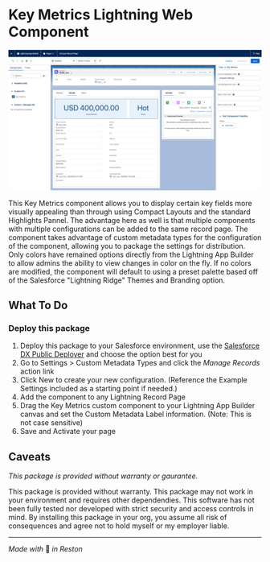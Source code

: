 # Key Metrics Lightning Web Component

![Screenshot of component included on a Lightning Record Page. Image shows custom LWC on the Details tab of an account record page with component settings open on the right-hand side of the screen.](/images/key-metrics.png)

This Key Metrics component allows you to display certain key fields more visually appealing than through using Compact Layouts and the standard Highlights Pannel. The advantage here as well is that multiple components with multiple configurations can be added to the same record page. The component takes advantage of custom metadata types for the configuration of the component, allowing you to package the settings for distribution. Only colors have remained options directly from the Lightning App Builder to allow admins the ability to view changes in color on the fly. If no colors are modified, the component will default to using a preset palette based off of the Salesforce "Lightning Ridge" Themes and Branding option.

## What To Do

### Deploy this package
1. Deploy this package to your Salesforce environment, use the [Salesforce DX Public Deployer](https://hosted-scratch.herokuapp.com/byoo?template=https://github.com/thisisjohnny/sf-key-metrics) and choose the option best for you 
2. Go to Settings > Custom Metadata Types and click the _Manage Records_ action link
3. Click New to create your new configuration. (Reference the Example Settings included as a starting point if needed.)
4. Add the component to any Lightning Record Page
5. Drag the Key Metrics custom component to your Lightning App Builder canvas and set the Custom Metadata Label information. (Note: This is not case sensitive)
6. Save and Activate your page

## Caveats
*This package is provided without warranty or gaurantee.*

This package is provided without warranty. This package may not work in your environment and requires other dependendies. This software has not been fully tested nor developed with strict security and access controls in mind. By installing this package in your org, you assume all risk of consequences and agree not to hold myself or my employer liable.

----
_Made with_ 🎅 _in Reston_
